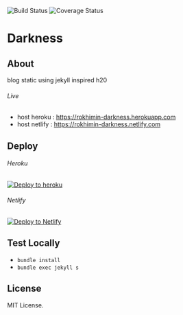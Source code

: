 ![Build Status](https://travis-ci.com/rokhimin//jekyll-darkness.svg?branch=master)
![Coverage Status](https://img.shields.io/badge/coverage-99%25-brightgreen)

# Darkness
## About
blog static using jekyll inspired h20

###### Live
- host heroku : https://rokhimin-darkness.herokuapp.com
- host netlify : https://rokhimin-darkness.netlify.com

## Deploy

###### Heroku
[![Deploy to heroku](https://www.herokucdn.com/deploy/button.png)](https://dashboard.heroku.com/new?button-url=https://github.com/rokhimin/Darkness/tree/deploy_heroku&template=https://github.com/rokhimin/jekyll-darkness/tree/deploy_heroku) 

###### Netlify
 [![Deploy to Netlify](https://www.netlify.com/img/deploy/button.svg)](https://app.netlify.com/start/deploy?repository=https://github.com/rokhimin/jekyll-darkness)

## Test Locally
- ``bundle install``
- ``bundle exec jekyll s``

## License 
MIT License.
